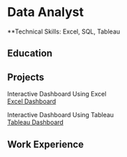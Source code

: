 # Data Analyst
**Technical Skills: Excel, SQL, Tableau

## Education

## Projects
Interactive Dashboard Using Excel <br>
[Excel Dashboard](project1.html)


Interactive Dashboard Using Tableau <br>
[Tableau Dashboard](project2.html)

## Work Experience


